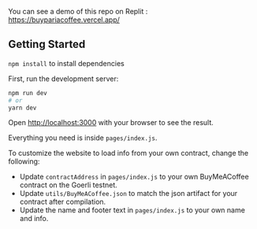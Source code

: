 You can see a demo of this repo on Replit : https://buypariacoffee.vercel.app/

## Getting Started

`npm install` to install dependencies

First, run the development server:

```bash
npm run dev
# or
yarn dev
```

Open [http://localhost:3000](http://localhost:3000) with your browser to see the result.

Everything you need is inside `pages/index.js`.

To customize the website to load info from your own contract, change the following:

- Update `contractAddress` in `pages/index.js` to your own BuyMeACoffee contract on the Goerli testnet.
- Update `utils/BuyMeACoffee.json` to match the json artifact for your contract after compilation.
- Update the name and footer text in `pages/index.js` to your own name and info.

